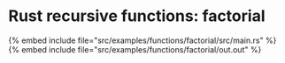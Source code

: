 # Rust recursive functions: factorial


{% embed include file="src/examples/functions/factorial/src/main.rs" %}
{% embed include file="src/examples/functions/factorial/out.out" %}


